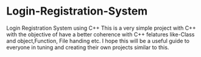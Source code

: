 # Login-Registration-System
Login Registration System using C++
This is a very simple project with C++ with the objective of have a better coherence with C++ felatures like-Class and object,Function, File handing etc. 
I hope this will be a useful guide to everyone in tuning and creating their own projects similar to this.
